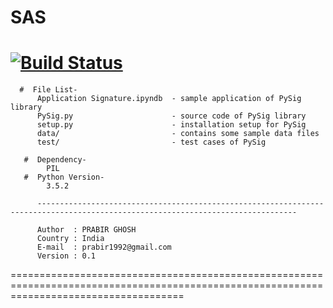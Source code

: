 # SAS

[![Build Status](https://travis-ci.org/PRABIRSOFT/SAS.svg?branch=master)](https://travis-ci.org/PRABIRSOFT/SAS)
==========================================================================================================================================
      
      #  File List-
          Application Signature.ipyndb  - sample application of PySig library
          PySig.py                      - source code of PySig library
          setup.py                      - installation setup for PySig
          data/                         - contains some sample data files
          test/                         - test cases of PySig
          
       #  Dependency-
            PIL
       #  Python Version-
            3.5.2
       
          --------------------------------------------------------------------------------------------------------------------------------
          
          Author  : PRABIR GHOSH
          Country : India
          E-mail  : prabir1992@gmail.com
          Version : 0.1
==========================================================================================================================================
